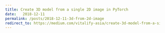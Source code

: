 ```yaml
---
title: Create 3D model from a single 2D image in PyTorch
date:   2018-12-11
permalink: /posts/2018-12-11-3d-from-2d-image
redirect_to: https://medium.com/vitalify-asia/create-3d-model-from-a-single-2d-image-in-pytorch-917aca00bb07
---
```

